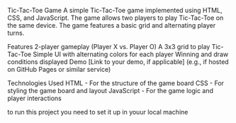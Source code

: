 Tic-Tac-Toe Game
A simple Tic-Tac-Toe game implemented using HTML, CSS, and JavaScript. The game allows two players to play Tic-Tac-Toe on the same device. The game features a basic grid and alternating player turns.

Features
2-player gameplay (Player X vs. Player O)
A 3x3 grid to play Tic-Tac-Toe
Simple UI with alternating colors for each player
Winning and draw conditions displayed
Demo
[Link to your demo, if applicable] (e.g., if hosted on GitHub Pages or similar service)

Technologies Used
HTML - For the structure of the game board
CSS - For styling the game board and layout
JavaScript - For the game logic and player interactions


to run this project you need to set it up in youur local machine
